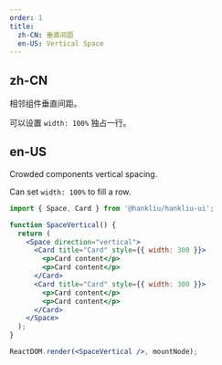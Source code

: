 ```yaml
---
order: 1
title:
  zh-CN: 垂直间距
  en-US: Vertical Space
---
```


## zh-CN

相邻组件垂直间距。

可以设置 `width: 100%` 独占一行。

## en-US

Crowded components vertical spacing.

Can set `width: 100%` to fill a row.

```jsx
import { Space, Card } from '@hankliu/hankliu-ui';

function SpaceVertical() {
  return (
    <Space direction="vertical">
      <Card title="Card" style={{ width: 300 }}>
        <p>Card content</p>
        <p>Card content</p>
      </Card>
      <Card title="Card" style={{ width: 300 }}>
        <p>Card content</p>
        <p>Card content</p>
      </Card>
    </Space>
  );
}

ReactDOM.render(<SpaceVertical />, mountNode);
```
